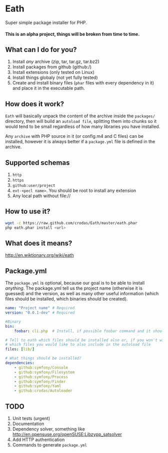 Eath
====

Super simple package installer for PHP.

<h4>This is an alpha project, things will be broken from time to time.</h4>



What can I do for you?
----------------------

1. Install *any* archive (zip, tar, tar.gz, tar.bz2)
2. Install packages from github (github:<author>/<project>)
3. Install extensions (only tested on Linux)
4. Install things globaly (not yet fully tested)
5. Create and install binary files (`phar` files with every dependency in it) and place it in the executable path.

How does it work?
-----------------

`Eath` will basically unpack the content of the archive inside the `packages/` directory, then will build an `autoload file`, splitting them into chunks so it would tend to be small regardless of how many libraries you have installed.

Any `archive` with PHP source in it (or config.m4 and C files) can be installed, however it is always better if a `package.yml` file is defined in the archive.

Supported schemas
-----------------

1. `http`
2. `https`
3. `github:user/project`
4. `ext-<pecl name>`. You should be root to install any extension
5. Any local path without file://

How to use it?
--------------

```bash
wget -c https://raw.github.com/crodas/Eath/master/eath.phar
php eath.phar install <url>
```

What does it means?
-------------------

http://en.wiktionary.org/wiki/eath

Package.yml
------------

The `package.yml` is optional, because our goal is to be able to install *anything*. The package.yml tell us the project name (otherwise it is guessed) and the version, as well as many other useful information (which files should be installed, which binaries should be created).

```yaml
name: "Project name" # Required
version: "0.0.1-dev" # Required 

#Binary 
bin: 
    foobar: cli.php  # Install, if possible foobar command and it should call to cli.php

# Tell to eath which files should be installed also or, if you won't wish to install it, 
# which files you would like to also include in the autoload file
files: [lib/]

# What things should be installed?
dependencies:
    - github:symfony/Console
    - github:symfony/Filesystem
    - github:symfony/Process
    - github:symfony/Finder
    - github:symfony/Yaml
    - github:crodas/Autoloader
```

TODO
----

1. Unit tests (urgent)
2. Documentation
3. Dependency solver, something like http://en.opensuse.org/openSUSE:Libzypp_satsolver 
4. Add HTTP authentication
5. Commands to generate `package.yml`
